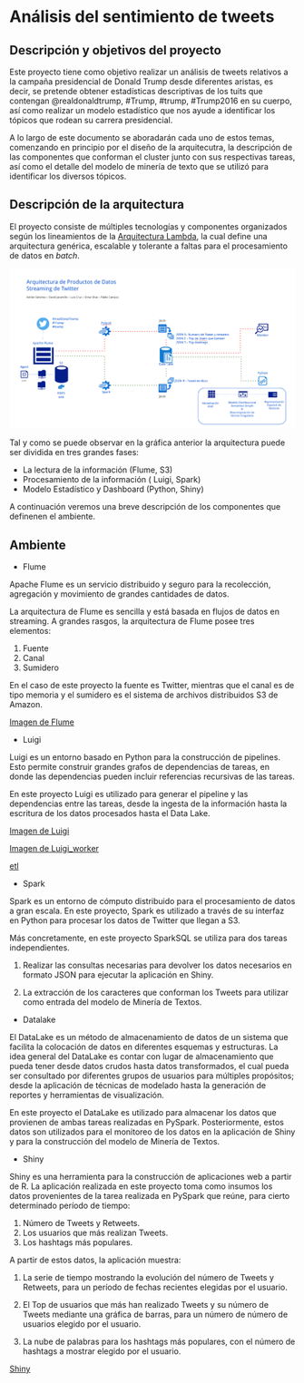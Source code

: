 # Análisis del sentimiento de tweets

## Descripción y objetivos del proyecto
Este proyecto tiene como objetivo realizar un análisis de tweets relativos a la campaña presidencial de Donald Trump desde diferentes aristas, es decir, se pretende obtener estadísticas descriptivas de los tuits que contengan @realdonaldtrump, #Trump, #trump, #Trump2016 en su cuerpo, así como realizar un modelo estadístico que nos ayude a identificar los tópicos que rodean su carrera presidencial.

A lo largo de este documento se aboradarán cada uno de estos temas, comenzando en principio por el diseño de la arquitecutra, la descripción de las componentes que conforman el cluster junto con sus respectivas tareas, así como el detalle del modelo de minería de texto que se utilizó para identificar los diversos tópicos.

## Descripción de la arquitectura

El proyecto consiste de múltiples tecnologías y componentes organizados según los lineamientos de la [Arquitectura Lambda](http://lambda-architecture.net/), la cual define una arquitectura genérica, escalable y tolerante a faltas para el procesamiento de datos en _batch_.


![Diseño Arquitectura](Readme_images/arqui.png)

Tal y como se puede observar en la gráfica anterior la arquitectura puede ser dividida en tres grandes fases:

* La lectura de la información (Flume, S3)
* Procesamiento de la información ( Luigi, Spark)
* Modelo Estadístico y Dashboard (Python, Shiny)

A continuación veremos una breve descripción de los componentes que definenen el ambiente.

## Ambiente

* Flume

Apache Flume es un servicio distribuido y seguro para la recolección, agregación y movimiento de grandes cantidades de datos.

La arquitectura de Flume es sencilla y está basada en flujos de datos en streaming. A grandes rasgos, la arquitectura de Flume posee tres elementos:

1) Fuente
2) Canal
3) Sumidero

En el caso de este proyecto la fuente es Twitter, mientras que el canal es de tipo memoria y el sumidero es el sistema de archivos
distribuidos S3 de Amazon.

[Imagen de Flume](https://github.com/omisimo/trump/tree/master/ambiente/docker-images/flume)


* Luigi

Luigi es un entorno basado en Python para la construcción de pipelines. Esto permite construir grandes grafos de dependencias de tareas, en donde
las dependencias pueden incluir referencias recursivas de las tareas.

En este proyecto Luigi es utilizado para generar el pipeline y las dependencias entre las tareas, desde la ingesta de la información hasta
la escritura de los datos procesados hasta el Data Lake.

[Imagen de Luigi](https://github.com/omisimo/trump/tree/master/ambiente/docker-images/luigid)

[Imagen de Luigi_worker](https://github.com/omisimo/trump/tree/master/ambiente/docker-images/luigi_worker)

[etl](https://github.com/omisimo/trump/tree/master/pipeline)


* Spark

Spark es un entorno de cómputo distribuido para el procesamiento de datos a gran escala. En este proyecto, Spark es utilizado
a través de su interfaz en Python para procesar los datos de Twitter que llegan a S3.

Más concretamente, en este proyecto SparkSQL se utiliza para dos tareas independientes.

1) Realizar las consultas necesarias para devolver los datos necesarios en formato JSON para ejecutar la aplicación en Shiny.

2) La extracción de los caracteres que conforman los Tweets para utilizar como entrada del modelo de Minería de Textos.



* Datalake

El DataLake es un método de almacenamiento de datos de un sistema que facilita la colocación de datos en diferentes esquemas y estructuras.
La idea general del DataLake es contar con lugar de almacenamiento que pueda tener desde datos crudos hasta datos transformados, el cual pueda ser consultado
por diferentes grupos de usuarios para múltiples propósitos; desde la aplicación de técnicas de modelado hasta la generación de reportes y herramientas de visualización.

En este proyecto el DataLake es utilizado para almacenar los datos que provienen de ambas tareas realizadas en PySpark. Posteriormente, estos datos son utilizados para
el monitoreo de los datos en la aplicación de Shiny y para la construcción del modelo de Minería de Textos.



* Shiny

Shiny es una herramienta para la construcción de aplicaciones web a partir de R. La aplicación realizada en este proyecto toma como insumos los datos provenientes
de la tarea realizada en PySpark que reúne, para cierto determinado período de tiempo:

1) Número de Tweets y Retweets.
2) Los usuarios que más realizan Tweets.
3) Los hashtags más populares.

A partir de estos datos, la aplicación muestra:

1) La serie de tiempo mostrando la evolución del número de Tweets y Retweets, para un período de fechas recientes elegidas por el usuario.

2) El Top de usuarios que más han realizado Tweets y su número de Tweets mediante una gráfica de barras, para un número de número de usuarios elegido por el usuario.

3) La nube de palabras para los hashtags más populares, con el número de hashtags a mostrar elegido por el usuario.


[Shiny](https://github.com/omisimo/trump/tree/master/ambiente/docker-images/Shiny)
